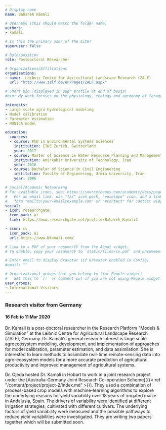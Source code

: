 ```yaml
---
# Display name
name: Bahareh Kamali

# Username (this should match the folder name)
authors:
- kamali

# Is this the primary user of the site?
superuser: false

# Role/position
role: Postdoctoral Researcher

# Organizations/Affiliations
organizations:
- name:  Leibniz Centre for Agricultural Landscape Research (ZALF)
  url: "http://www.zalf.de/en/Pages/ZALF.aspx"

# Short bio (displayed in user profile at end of posts)
#bio: My work focuses on the physiology, ecology and agronomy of forage plants.

interests:
- Large scale agro-hydrological modeling
- Model calibration
- Parameter estimation
- MONICA model

education:
  courses:
  - course: PhD in Environmental Systems Sciences 
    institution: ETHZ Zurich, Switzerland 
    year: 2017
  - course: Master of Science in Water Resource Planning and Management
    institution: Amirkabir University of Technology, Iran
    year: 2010
  - course: Bachelor of Science in Civil Engineering
    institution: Faculty of Engineering, Urmia University, Iran
    year: 2006

# Social/Academic Networking
# For available icons, see: https://sourcethemes.com/academic/docs/page-builder/#icons
#   For an email link, use "fas" icon pack, "envelope" icon, and a link in the
#   form "mailto:your-email@example.com" or "#contact" for contact widget.
social:
- icon: researchgate
  icon_pack: ai
  link: https://www.researchgate.net/profile/Bahareh_Kamali2

- icon: cv
  icon_pack: ai
  url: https://www.bkamali.com/

# Link to a PDF of your resume/CV from the About widget.
# To enable, copy your resume/CV to `static/files/cv.pdf` and uncomment the lines below.

# Enter email to display Gravatar (if Gravatar enabled in Config)
#email: ""

# Organizational groups that you belong to (for People widget)
#   Set this to `[]` or comment out if you are not using People widget.
user_groups:
- International Visitors
---
```

### Research visitor from Germany
#### 16 Feb to 11 Mar 2020

Dr. Kamali is a post-doctoral researcher in the Research Platform "Models & Simulation" at the Leibniz Centre for Agricultural Landscape Research (ZALF), Germany. Dr. Kamali's general research interest is large scale agroecosystem modeling, development, and implementation of approaches for model calibration, parameter estimation, and data assimilation. She is interested to learn methods to assimilate real-time remote-sensing data into agro-ecosystem models for a more accurate prediction of agricultural productivity and improved management of agricultural systems.

Dr. Ojeda hosted Dr. Kamali in Hobart to work in a joint research project under the [Australia-Germany Joint Research Co-operation Scheme]({{< ref "/content/project/project-2/index.md" >}}). They used a combination of process-based crop models with machine-learning algorithms to explore the underlying reasons for yield variability over 18 years of irrigated maize in Andalusia, Spain. The drivers of variability were identified at different irrigation strategies, cultivated with different cultivars. The underlying factors of yield variability were measured and the possible pathways to reduce yield variabilities were investigated. They are writing two papers together which will be submitted soon.